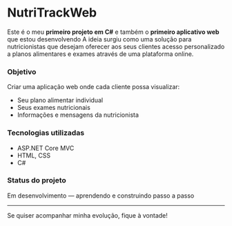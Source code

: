# NutriTrackWeb

Este é o meu **primeiro projeto em C#** e também o **primeiro aplicativo web** que estou desenvolvendo
A ideia surgiu como uma solução para nutricionistas que desejam oferecer aos seus clientes acesso personalizado a planos alimentares e exames através de uma plataforma online.

### Objetivo
Criar uma aplicação web onde cada cliente possa visualizar:
- Seu plano alimentar individual
- Seus exames nutricionais
- Informações e mensagens da nutricionista

### Tecnologias utilizadas
- ASP.NET Core MVC
- HTML, CSS
- C#

### Status do projeto
Em desenvolvimento — aprendendo e construindo passo a passo

---

Se quiser acompanhar minha evolução, fique à vontade!
